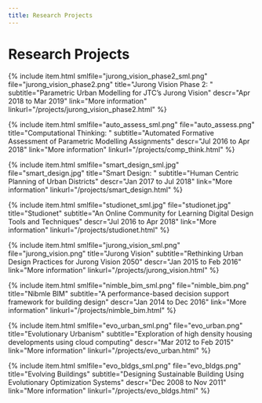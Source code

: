 ```yaml
---
title: Research Projects
---
```


# Research Projects

{% include item.html
    smlfile="jurong_vision_phase2_sml.png" file="jurong_vision_phase2.png"
    title="Jurong Vision Phase 2: "
    subtitle="Parametric Urban Modelling for JTC’s Jurong Vision"
    descr="Apr 2018 to Mar 2019"
    link="More information" linkurl="/projects/jurong_vision_phase2.html"
%}

{% include item.html
    smlfile="auto_assess_sml.png" file="auto_assess.png"
    title="Computational Thinking: "
    subtitle="Automated Formative Assessment of Parametric Modelling Assignments"
    descr="Jul 2016 to Apr 2018"
    link="More information" linkurl="/projects/comp_think.html"
%}

{% include item.html
    smlfile="smart_design_sml.jpg" file="smart_design.jpg"
    title="Smart Design: "
    subtitle="Human Centric Planning of Urban Districts"
    descr="Jan 2017 to Jul 2018"
    link="More information" linkurl="/projects/smart_design.html"
%}

{% include item.html
    smlfile="studionet_sml.jpg" file="studionet.jpg"
    title="Studionet"
    subtitle="An Online Community for Learning Digital Design Tools and Techniques"
    descr="Jul 2016 to Apr 2018"
    link="More information" linkurl="/projects/studionet.html"
%}

{% include item.html
    smlfile="jurong_vision_sml.png" file="jurong_vision.png"
    title="Jurong Vision"
    subtitle="Rethinking Urban Design Practices for Jurong Vision 2050"
    descr="Jan 2015 to Feb 2016"
    link="More information" linkurl="/projects/jurong_vision.html"
%}

{% include item.html
    smlfile="nimble_bim_sml.png" file="nimble_bim.png"
    title="Nibmle BIM"
    subtitle="A performance-based decision support framework for building design"
    descr="Jan 2014 to Dec 2016"
    link="More information" linkurl="/projects/nimble_bim.html"
%}

{% include item.html
    smlfile="evo_urban_sml.png" file="evo_urban.png"
    title="Evolutionary Urbanism"
    subtitle="Exploration of high density housing developments using cloud computing"
    descr="Mar 2012 to Feb 2015"
    link="More information" linkurl="/projects/evo_urban.html"
%}

{% include item.html
    smlfile="evo_bldgs_sml.png" file="evo_bldgs.png"
    title="Evolving Buildings"
    subtitle="Designing Sustainable Building Using Evolutionary Optimization Systems"
    descr="Dec 2008 to Nov 2011"
    link="More information" linkurl="/projects/evo_bldgs.html"
%}
